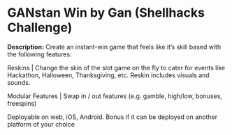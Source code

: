 # GANstan Win by Gan (Shellhacks Challenge)
**Description:** Create an instant-win game that feels like it’s skill based with the following features:

Reskins | Change the skin of the slot game on the fly to cater for events like Hackathon, Halloween, Thanksgiving, etc. Reskin includes visuals and sounds.

Modular Features | Swap in / out features (e.g. gamble, high/low, bonuses, freespins)

Deployable on web, iOS, Android. Bonus if it can be deployed on another platform of your choice
